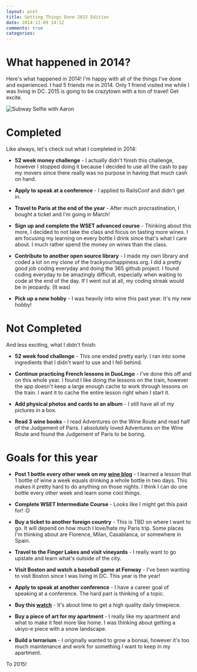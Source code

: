 ```yaml
---
layout: post
title: Getting Things Done 2015 Edition
date: 2014-12-09 14:12
comments: true
categories: 
---
```


# What happened in 2014?

Here's what happened in 2014! I'm happy with all of the things I've done and experienced. I had
5 friends me in 2014. Only 1 friend visited me while I was living in DC. 2015 is going to be 
crazytown with a ton of travel! Get excite. 

![Subway Selfie with Aaron](/images/posts/subway-selfie.jpg)

# Completed

Like always, let's check out what I completed in 2014:

* **52 week money challenge** - I actually didn't finish this challenge, however I
stopped doing it because I decided to use all the cash to pay my movers since there
really was no purpose in having that much cash on hand.

* **Apply to speak at a conference** - I applied to RailsConf and didn't get in.

* **Travel to Paris at the end of the year** - After much procrastination, I bought a ticket
and I'm going in March!

* **Sign up and complete the WSET advanced course** - Thinking about this more, 
I decided to not take the class and focus on tasting more wines. I am focusing
my learning on every bottle I drink since that's what I care about. I 
much rather spend the money on wines than the class.

* **Contribute to another open source library** - I made my own library and coded a lot
on my clone of the trackyourhappiness.org. I did a pretty good job coding everyday 
and doing the 365 github project. I found coding everyday to be amazingly difficult, 
especially when waiting to code at the end of the day. If I went out at all, 
my coding streak would be in jeopardy. (It was)

* **Pick up a new hobby** - I was heavily into wine this past year. It's my new hobby!

# Not Completed

And less exciting, what I didn't finish:

* **52 week food challenge** - This one ended pretty early. I ran into some ingredients 
that I didn't want to use and I fell behind.

* **Continue practicing French lessons in DuoLingo** - I've done this off and on this
whole year. I found I like doing the lessons on the train, however the app doesn't
keep a large enough cache to work through lessons on the train. I want it to cache
the entire lesson right when I start it.

* **Add physical photos and cards to an album** - I still have all of my pictures
in a box.

* **Read 3 wine books** - I read Adventures on the Wine Route and read half of the 
Judgement of Paris. I absolutely loved Adventures on the Wine Route and found 
the Judgement of Paris to be boring.

# Goals for this year

* **Post 1 bottle every other week on my [wine blog](http://wine.austenito.com)** - I learned a lesson that 1 bottle of wine
a week equals drinking a whole bottle in two days. This makes it pretty hard to do anything
on those nights. I think I can do one bottle every other week and learn some cool things.

* **Complete WSET Intermediate Course** - Looks like I might get this paid for! :D

* **Buy a ticket to another foreign country** - This is TBD on where I want to go. It will depend on
how much I love/hate my Paris trip. Some places I'm thinking about are Florence, Milan, Casablanca,
or somewhere in Spain.

* **Travel to the Finger Lakes and visit vineyards** - I really want to go upstate and learn what's outside
of the city.

* **Visit Boston and watch a baseball game at Fenway** - I've been wanting to visit Boston since I was living in 
DC. This year is the year!

* **Apply to speak at another conference** - I have a career goal of speaking at a conference. The hard part is
thinking of a topic.

* **Buy this [watch][1]** - It's about time to get a high quality daily timepiece.

* **Buy a piece of art for my apartment** - I really like my apartment and what to make it feel more like home. I was
thinking about getting a ukiyo-e piece with a snow landscape.

* **Build a terrarium** - I originally wanted to grow a bonsai, however it's too much maintenance and work
for something I want to keep in my apartment.

To 2015!

[1]: http://amzn.com/B000J179X6

